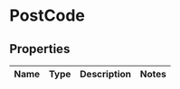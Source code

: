 
# PostCode

## Properties
Name | Type | Description | Notes
------------ | ------------- | ------------- | -------------



